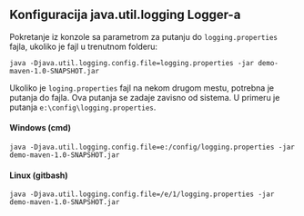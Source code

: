 ## Konfiguracija java.util.logging Logger-a

Pokretanje iz konzole sa parametrom za putanju do `logging.properties` fajla, ukoliko je fajl u trenutnom folderu:

`java -Djava.util.logging.config.file=logging.properties -jar demo-maven-1.0-SNAPSHOT.jar`

Ukoliko je `loging.properties` fajl na nekom drugom mestu, potrebna je putanja do fajla. Ova putanja se zadaje zavisno od sistema.
U primeru je putanja `e:\config\logging.properties`.

#### Windows (cmd)
 
`java -Djava.util.logging.config.file=e:/config/logging.properties -jar demo-maven-1.0-SNAPSHOT.jar`

#### Linux (gitbash)

`java -Djava.util.logging.config.file=/e/1/logging.properties -jar demo-maven-1.0-SNAPSHOT.jar`
